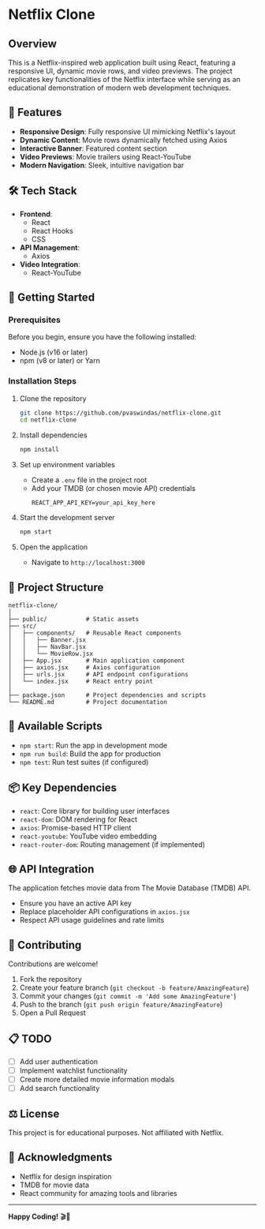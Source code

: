 # Netflix Clone

## Overview
This is a Netflix-inspired web application built using React, featuring a responsive UI, dynamic movie rows, and video previews. The project replicates key functionalities of the Netflix interface while serving as an educational demonstration of modern web development techniques.

## 🌟 Features
- **Responsive Design**: Fully responsive UI mimicking Netflix's layout
- **Dynamic Content**: Movie rows dynamically fetched using Axios
- **Interactive Banner**: Featured content section
- **Video Previews**: Movie trailers using React-YouTube
- **Modern Navigation**: Sleek, intuitive navigation bar

## 🛠 Tech Stack
- **Frontend**: 
  - React
  - React Hooks
  - CSS
- **API Management**: 
  - Axios
- **Video Integration**: 
  - React-YouTube

## 🚀 Getting Started

### Prerequisites
Before you begin, ensure you have the following installed:
- Node.js (v16 or later)
- npm (v8 or later) or Yarn

### Installation Steps
1. Clone the repository
   ```bash
   git clone https://github.com/pvaswindas/netflix-clone.git
   cd netflix-clone
   ```

2. Install dependencies
   ```bash
   npm install
   ```

3. Set up environment variables
   - Create a `.env` file in the project root
   - Add your TMDB (or chosen movie API) credentials
     ```
     REACT_APP_API_KEY=your_api_key_here
     ```

4. Start the development server
   ```bash
   npm start
   ```

5. Open the application
   - Navigate to `http://localhost:3000`

## 📂 Project Structure
```
netflix-clone/
│
├── public/           # Static assets
├── src/
│   ├── components/   # Reusable React components
│   │   ├── Banner.jsx
│   │   ├── NavBar.jsx
│   │   └── MovieRow.jsx
│   ├── App.jsx       # Main application component
│   ├── axios.jsx     # Axios configuration
│   ├── urls.jsx      # API endpoint configurations
│   └── index.jsx     # React entry point
│
├── package.json      # Project dependencies and scripts
└── README.md         # Project documentation
```

## 🔧 Available Scripts
- `npm start`: Run the app in development mode
- `npm run build`: Build the app for production
- `npm test`: Run test suites (if configured)

## 📦 Key Dependencies
- `react`: Core library for building user interfaces
- `react-dom`: DOM rendering for React
- `axios`: Promise-based HTTP client
- `react-youtube`: YouTube video embedding
- `react-router-dom`: Routing management (if implemented)

## 🌐 API Integration
The application fetches movie data from The Movie Database (TMDB) API. 
- Ensure you have an active API key
- Replace placeholder API configurations in `axios.jsx`
- Respect API usage guidelines and rate limits

## 🤝 Contributing
Contributions are welcome! 

1. Fork the repository
2. Create your feature branch (`git checkout -b feature/AmazingFeature`)
3. Commit your changes (`git commit -m 'Add some AmazingFeature'`)
4. Push to the branch (`git push origin feature/AmazingFeature`)
5. Open a Pull Request

## 📋 TODO
- [ ] Add user authentication
- [ ] Implement watchlist functionality
- [ ] Create more detailed movie information modals
- [ ] Add search functionality

## ⚖️ License
This project is for educational purposes. Not affiliated with Netflix.

## 🙌 Acknowledgments
- Netflix for design inspiration
- TMDB for movie data
- React community for amazing tools and libraries

---

**Happy Coding!** 🎬🍿